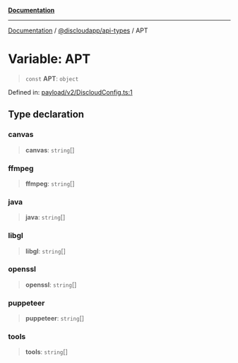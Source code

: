[**Documentation**](../../../README.md)

***

[Documentation](../../../packages.md) / [@discloudapp/api-types](../README.md) / APT

# Variable: APT

> `const` **APT**: `object`

Defined in: [payload/v2/DiscloudConfig.ts:1](https://github.com/discloud/discloud.app/blob/e06d08869d94db25520cbe5fdcc3cdbc242fb0cb/packages/api-types/payload/v2/DiscloudConfig.ts#L1)

## Type declaration

### canvas

> **canvas**: `string`[]

### ffmpeg

> **ffmpeg**: `string`[]

### java

> **java**: `string`[]

### libgl

> **libgl**: `string`[]

### openssl

> **openssl**: `string`[]

### puppeteer

> **puppeteer**: `string`[]

### tools

> **tools**: `string`[]
